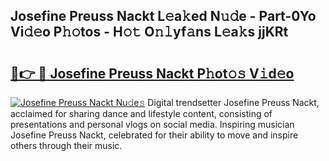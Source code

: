 ## Josefine Preuss Nackt L𝚎a𝚔ed N𝚞𝚍e - Part-0Yo Vi𝚍𝚎o P𝚑𝚘tos - H𝚘𝚝 O𝚗𝚕yf𝚊ns L𝚎a𝚔s jjKRt

# <h2><a href="http://kf6fk8.oniu.top/?m=Josefine+Preuss+Nackt">🔗👉 🔴 Josefine Preuss Nackt P𝚑ot𝚘𝚜 V𝚒d𝚎o</a></h2>

[![Josefine Preuss Nackt Nu𝚍e𝚜](https://i.imgur.com/0qMVB7G.gif)](http://kf6fk8.oniu.top/?m=Josefine+Preuss+Nackt)
Digital trendsetter Josefine Preuss Nackt, acclaimed for sharing dance and lifestyle content, consisting of presentations and personal vlogs on social media. Inspiring musician Josefine Preuss Nackt, celebrated for their ability to move and inspire others through their music.  
